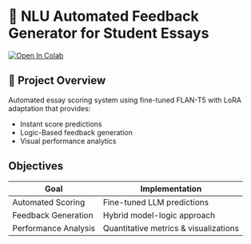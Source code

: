 # 📝 NLU Automated Feedback Generator for Student Essays

[![Open In Colab](https://colab.research.google.com/assets/colab-badge.svg)](https://colab.research.google.com/drive/1lCsEFw72U3T1_txFqTaxcZqVAKFsgLcM?usp=sharing)



## 🌟 Project Overview
Automated essay scoring system using fine-tuned FLAN-T5 with LoRA adaptation that provides:
- Instant score predictions
- Logic-Based feedback generation
- Visual performance analytics

## Objectives
| Goal | Implementation |
|------|---------------|
| Automated Scoring | Fine-tuned LLM predictions |
| Feedback Generation | Hybrid model-logic approach |
| Performance Analysis | Quantitative metrics & visualizations |


